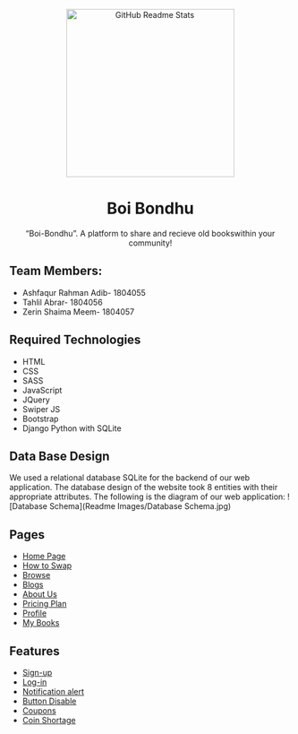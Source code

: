 <p align="center">
  <img width="300px" src="https://img.freepik.com/free-vector/hand-drawn-flat-design-stack-books-illustration_23-2149341898.jpg?w=740&t=st=1698066384~exp=1698066984~hmac=7204140b45fec26f45d3497c087bacdb74f9447f18b168abb953ed8cd9072fff" align="center" alt="GitHub Readme Stats" />

 <h1 align="center">Boi Bondhu</h2>
 <p align="center">“Boi-Bondhu”. A platform to share and recieve old bookswithin your community!</p>
</p>

## Team Members:
* Ashfaqur Rahman Adib- 1804055
* Tahlil Abrar- 1804056
* Zerin Shaima Meem- 1804057

## Required Technologies
* HTML
* CSS
* SASS
* JavaScript
* JQuery
* Swiper JS
* Bootstrap
* Django Python with SQLite

## Data Base Design
We used a relational database SQLite for the backend of our web application. The database 
design of the website took 8 entities with their appropriate attributes. The following is the 
diagram of our web application:
![Database Schema](Readme Images/Database Schema.jpg)

## Pages
- [Home Page](#Home-Page)
- [How to Swap](#How-to-swap)
- [Browse](#Browse)
- [Blogs](#Blogs)
- [About Us](#About-Us)
- [Pricing Plan](#Pricing-Plan)
- [Profile](#Profile)
- [My Books](#My-Books)

## Features
- [Sign-up](#sign-up)
- [Log-in](#Log-in)
- [Notification alert](#Notification-alert)
- [Button Disable](#Button-Disable)
- [Coupons](#Coupons)
- [Coin Shortage](#Coin-Shortage)
